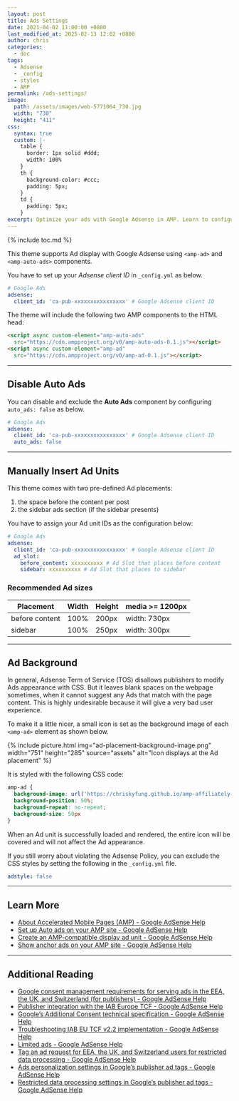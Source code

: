 ```yaml
---
layout: post
title: Ads Settings
date: 2021-04-02 11:00:00 +0800
last_modified_at: 2025-02-13 12:02 +0800
author: chris
categories:
  - doc
tags:
  - Adsense
  - _config
  - styles
  - AMP
permalink: /ads-settings/
image:
  path: /assets/images/web-5771064_730.jpg
  width: "730"
  height: "411"
css:
  syntax: true
  custom: |-
    table {
      border: 1px solid #ddd;
      width: 100%
    }
    th {
      background-color: #ccc;
      padding: 5px;
    }
    td {
      padding: 5px;
    }
excerpt: Optimize your ads with Google Adsense in AMP. Learn to configure settings and enhance user experience with effective ad placements.
---
```


{% include toc.md %}

This theme supports Ad display with Google Adsense using `<amp-ad>` and `<amp-auto-ads>` components.

You have to set up your _Adsense client ID_ in `_config.yml` as below.

```yaml
# Google Ads
adsense:
  client_id: 'ca-pub-xxxxxxxxxxxxxxxx' # Google Adsense client ID
```

The theme will include the following two AMP components to the HTML head:

```html
<script async custom-element="amp-auto-ads" 
  src="https://cdn.ampproject.org/v0/amp-auto-ads-0.1.js"></script>
<script async custom-element="amp-ad" 
  src="https://cdn.ampproject.org/v0/amp-ad-0.1.js"></script>
```

---

## Disable Auto Ads

You can disable and exclude the **Auto Ads** component by configuring `auto_ads: false` as below.

```yaml
# Google Ads
adsense:
  client_id: 'ca-pub-xxxxxxxxxxxxxxxx' # Google Adsense client ID
  auto_ads: false
```

---

## Manually Insert Ad Units

This theme comes with two pre-defined Ad placements:

1. the space before the content per post
2. the sidebar ads section (if the sidebar presents)

You have to assign your Ad unit IDs as the configuration below:

```yaml
# Google Ads
adsense:
  client_id: 'ca-pub-xxxxxxxxxxxxxxxx' # Google Adsense client ID
  ad_slot:
    before_content: xxxxxxxxxx # Ad Slot that places before content
    sidebar: xxxxxxxxxx # Ad Slot that places to sidebar
```

### Recommended Ad sizes

| Placement      | Width | Height | media >= 1200px |
| -------------- | ----- | ------ | --------------- |
| before content | 100%  | 200px  | width: 730px    |
| sidebar        | 100%  | 250px  | width: 300px    |

---

## Ad Background

In general, Adsense Term of Service (TOS) disallows publishers to modify Ads appearance with CSS.
But it leaves blank spaces on the webpage sometimes, when it cannot suggest any Ads that match with the page content.
This is highly undesirable because it will give a very bad user experience.

To make it a little nicer, a small icon is set as the background image of each `<amp-ad>` element as shown below.

{% include picture.html img="ad-placement-background-image.png" width="751" height="285" source="assets" alt="Icon displays at the Ad placement" %}

It is styled with the following CSS code:

```css
amp-ad {
  background-image: url('https://chriskyfung.github.io/amp-affiliately-jekyll-theme/assets/images/b8d82a619c.png');
  background-position: 50%;
  background-repeat: no-repeat;
  background-size: 50px
}
```

When an Ad unit is successfully loaded and rendered, the entire icon will be covered and will not affect the Ad appearance.

If you still worry about violating the Adsense Policy, you can exclude the CSS styles by setting the following in the `_config.yml` file.

```yaml
adstyle: false
```

---

## Learn More

- [About Accelerated Mobile Pages (AMP) - Google AdSense Help](https://support.google.com/adsense/answer/9187239?hl=en)
- [Set up Auto ads on your AMP site - Google AdSense Help](https://support.google.com/adsense/answer/9261309?hl=en)
- [Create an AMP-compatible display ad unit - Google AdSense Help](https://support.google.com/adsense/answer/9274230?hl=en)
- [Show anchor ads on your AMP site - Google AdSense Help](https://support.google.com/adsense/answer/11418825?hl=en)

---

## Additional Reading

- [Google consent management requirements for serving ads in the EEA, the UK, and Switzerland (for publishers) - Google AdSense Help](https://support.google.com/adsense/answer/13554116?hl=en)
- [Publisher integration with the IAB Europe TCF - Google AdSense Help](https://support.google.com/adsense/answer/9804260?hl=en)
- [Google’s Additional Consent technical specification - Google AdSense Help](https://support.google.com/adsense/answer/9681920?hl=en)
- [Troubleshooting IAB EU TCF v2.2 implementation - Google AdSense Help](https://support.google.com/adsense/answer/9999955?hl=en)
- [Limited ads - Google AdSense Help](https://support.google.com/adsense/answer/14210870?hl=en)
- [Tag an ad request for EEA, the UK, and Switzerland users for restricted data processing - Google AdSense Help](https://support.google.com/adsense/answer/9009582?hl=en)
- [Ads personalization settings in Google’s publisher ad tags - Google AdSense Help](https://support.google.com/adsense/answer/7670312?hl=en&sjid=9046462003459522894-NC)
- [Restricted data processing settings in Google’s publisher ad tags - Google AdSense Help](https://support.google.com/adsense/answer/9598414?hl=en&sjid=9046462003459522894-NC)
